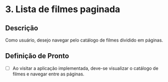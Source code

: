 # 3. Lista de filmes paginada

## Descrição

Como usuário, desejo navegar pelo catálogo de filmes dividido em páginas.

## Definição de Pronto

- [ ] Ao visitar a aplicação implementada, deve-se visualizar o catálogo de filmes e navegar entre as páginas.
